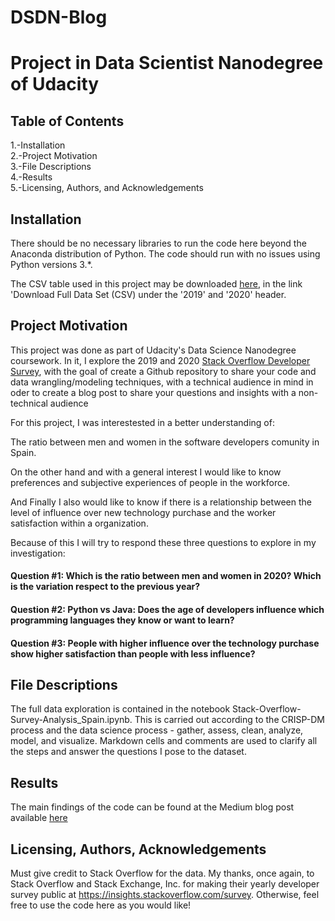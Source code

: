 # DSDN-Blog



# Project in Data Scientist Nanodegree of Udacity

## Table of Contents


1.-Installation  
2.-Project Motivation  
3.-File Descriptions  
4.-Results  
5.-Licensing, Authors, and Acknowledgements  

## Installation
There should be no necessary libraries to run the code here beyond the Anaconda distribution of Python. The code should run with no issues using Python versions 3.*.

The CSV table used in this project may be downloaded [here](https://insights.stackoverflow.com/survey), in the link 'Download Full Data Set (CSV) under the '2019' and '2020' header.

## Project Motivation
This project was done as part of Udacity's Data Science Nanodegree coursework. In it, I explore the 2019 and 2020 [Stack Overflow Developer Survey](https://insights.stackoverflow.com/survey), with the goal of create a Github repository to share your code and data wrangling/modeling techniques, with a technical audience in mind in oder to create a blog post to share your questions and insights with a non-technical audience

For this project, I was interestested in a better understanding of:


The ratio between men and women in the software developers comunity in Spain.

On the other hand and with a general interest I would like to know preferences and subjective experiences of people in the workforce. 

And Finally I also would like to know if there is a relationship between the level of influence over new technology purchase and the worker satisfaction within a organization.

Because of this I will try to respond these three questions to explore in my investigation:

#### Question #1: Which is the ratio between men and women in 2020? Which is the variation respect to the previous year?

#### Question #2: Python vs Java: Does the age of developers influence which programming languages they know or want to learn?

#### Question #3: People with higher influence over the technology purchase show higher satisfaction than people with less influence?

## File Descriptions
The full data exploration is contained in the notebook Stack-Overflow-Survey-Analysis_Spain.ipynb. This is carried out according to the CRISP-DM process and the data science process - gather, assess, clean, analyze, model, and visualize. Markdown cells and comments are used to clarify all the steps and answer the questions I pose to the dataset.


## Results
The main findings of the code can be found at the Medium blog post available [here](https://santiago-rodriguez-trompeta.medium.com/stack-overflow-survey-spain-2019-2020-932a7672d61b)

## Licensing, Authors, Acknowledgements
Must give credit to Stack Overflow for the data.
My thanks, once again, to Stack Overflow and Stack Exchange, Inc. for making their yearly developer survey public at https://insights.stackoverflow.com/survey.
Otherwise, feel free to use the code here as you would like!
